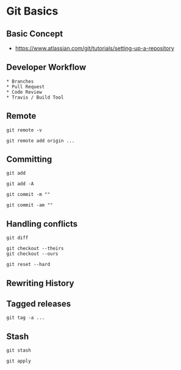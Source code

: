 # Git Basics

## Basic Concept

* https://www.atlassian.com/git/tutorials/setting-up-a-repository

## Developer Workflow
	* Branches
	* Pull Request
	* Code Review
	* Travis / Build Tool

## Remote
```
git remote -v
```

```
git remote add origin ...
```

## Committing

```
git add
```

```
git add -A
```

```
git commit -m ""
```

```
git commit -am ""
```

## Handling conflicts

```
git diff
```

```
git checkout --theirs
git checkout --ours
```

```
git reset --hard
```

## Rewriting History

## Tagged releases

```
git tag -a ... 
```

## Stash

```
git stash
```
```
git apply
```